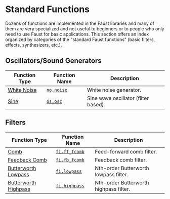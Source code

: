 # Standard Functions

Dozens of functions are implemented in the Faust libraries and many of them are very specialized and not useful to beginners or to people who only need to use Faust for basic applications. This section offers an index organized by categories of the "standard Faust functions" (basic filters, effects, synthesizers, etc.).

## Oscillators/Sound Generators

<div class="table-begin"></div>

Function Type | Function Name | Description
--- | --- | ---
[White Noise](#noise) | [`no.`](#noise.lib)[`noise`](#noise) | White noise generator.
[Sine](#osc) | [`os.`](#miscoscillator.lib)[`osc`](#osc) | Sine wave oscillator (filter based).

<div class="table-end"></div>

## Filters

<div class="table-begin"></div>

Function Type | Function Name | Description
--- | --- | ---
[Comb](#ff_fcomb) | [`fi.`](#filter.lib)[`ff_fcomb`](#ff_fcomb) | Feed-forward comb filter.
[Feedback Comb](#fb_fcomb) | [`fi.`](#filter.lib)[`fb_fcomb`](#fb_fcomb) | Feedback comb filter.
[Butterworth Lowpass](#lowpass) | [`fi.`](#filter.lib)[`lowpass`](#lowpass) | Nth-order Butterworth lowpass filter.
[Butterworth Highpass](#highpass) | [`fi.`](#filter.lib)[`highpass`](#highpass) | Nth-order Butterworth highpass filter.

<div class="table-end"></div>

<script type="text/javascript">
(function() {
    $('div.table-begin').nextUntil('div.table-end', 'table').addClass('table table-bordered');
	})();
</script>
	
